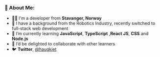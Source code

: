 ### 👋 About Me:

- 👨‍💻 I'm a developer from **Stavanger, Norway**
- 🌱 I have a background from the Robotics Industry, recently switched to full-stack web development
- 🌱 I’m currently learning **JavaScript**, **TypeScript** ,**React JS**, **CSS** and **Node.js**
- 👯 I’d be delighted to collaborate with other learners
- 🐦  **Twitter**, [@haugkjet](https://twitter.com/haugkjet)
<!--
**haugkjet/haugkjet** is a ✨ _special_ ✨ repository because its `README.md` (this file) appears on your GitHub profile.

Here are some ideas to get you started:

- 🔭 I’m currently working on ...
- 🌱 I’m currently learning ...
- 👯 I’m looking to collaborate on ...
- 🤔 I’m looking for help with ...
- 💬 Ask me about ...
- 📫 How to reach me: ...
- 😄 Pronouns: ...
- ⚡ Fun fact: ...
-->

